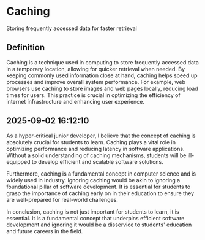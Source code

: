 # Caching

Storing frequently accessed data for faster retrieval

## Definition
Caching is a technique used in computing to store frequently accessed data in a temporary location, allowing for quicker retrieval when needed. By keeping commonly used information close at hand, caching helps speed up processes and improve overall system performance. For example, web browsers use caching to store images and web pages locally, reducing load times for users. This practice is crucial in optimizing the efficiency of internet infrastructure and enhancing user experience.

## 2025-09-02 16:12:10
As a hyper-critical junior developer, I believe that the concept of caching is absolutely crucial for students to learn. Caching plays a vital role in optimizing performance and reducing latency in software applications. Without a solid understanding of caching mechanisms, students will be ill-equipped to develop efficient and scalable software solutions.

Furthermore, caching is a fundamental concept in computer science and is widely used in industry. Ignoring caching would be akin to ignoring a foundational pillar of software development. It is essential for students to grasp the importance of caching early on in their education to ensure they are well-prepared for real-world challenges.

In conclusion, caching is not just important for students to learn, it is essential. It is a fundamental concept that underpins efficient software development and ignoring it would be a disservice to students' education and future careers in the field.
